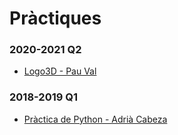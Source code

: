 # Pràctiques

### 2020-2021 Q2

- [Logo3D - Pau Val](https://github.com/PauVal99/FIB-LP/tree/master/Python/Logo3D)  

### 2018-2019 Q1

- [Pràctica de Python - Adrià Cabeza](https://github.com/adriacabeza/LP-Python/blob/master/practica.py)  
